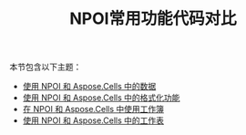 ﻿---
title: NPOI常用功能代码对比
type: docs
weight: 10
url: /zh/net/code-comparison-for-common-features-with-npoi/
---
本节包含以下主题：

- [使用 NPOI 和 Aspose.Cells 中的数据](/cells/zh/net/working-with-data-in-npoi-and-aspose-cells/)
- [使用 NPOI 和 Aspose.Cells 中的格式化功能](/cells/zh/net/working-with-formatting-features-in-npoi-and-aspose-cells/)
- [在 NPOI 和 Aspose.Cells 中使用工作簿](/cells/zh/net/working-with-workbooks-in-npoi-and-aspose-cells/)
- [使用 NPOI 和 Aspose.Cells 中的工作表](/cells/zh/net/working-with-worksheets-in-npoi-and-aspose-cells/)
